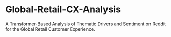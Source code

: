 # Global-Retail-CX-Analysis
A Transformer-Based Analysis of Thematic Drivers and Sentiment on Reddit for the Global Retail Customer Experience.
